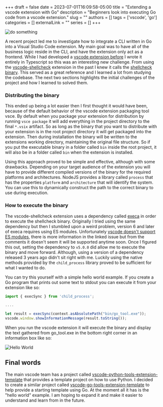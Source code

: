 +++ 
draft = false
date = 2023-07-01T16:09:58-05:00
title = "Extending a vscode extension with Go"
description = "Beginners look into executing Go code from a vscode extension."
slug = ""
authors = []
tags = ['vscode', 'go']
categories = []
externalLink = ""
series = []
+++

![do something](/executing-binary-in-vscode/poke.png "Poke")

A recent project led me to investigate how to integrate a CLI written in Go into a Visual Studio Code extension. My main goal was to have all of the business logic reside in the CLI, and have the extension only act as a frontend. While I had developed a [vscode extension before](https://github.com/sspaink/kivy-vscode) I wrote it entirely in Typescript so this was an interesting new challenge. From using the [vscode-shellcheck](https://github.com/vscode-shellcheck/vscode-shellcheck) extension in the past I knew it calls the [shellcheck binary](https://github.com/koalaman/shellcheck). This served as a great reference and I learned a lot from studying the codebase. The next two sections highlights the initial challenges of the project and how I learned to solved them.

### Distributing the binary

This ended up being a lot easier then I first thought it would have been, because of the default behavior of the vscode extension packaging tool vsce. By default when you package your extension for distribution by running `vsce package` it will add everything in the project directory to the final `*.vsix` artifact. So as long as the binary that you want to distribute with your extension is in the root project directory it will get packaged into the extension. Then during installation the binary will be written to the extensions working directory, maintaining the original file structure. So if you put the executable binary in a folder called `bin` inside the root project, it will also be in a folder called `bin` when the extension is installed.

Using this approach proved to be simple and effective, although with some drawbacks. Depending on your target audience of the extension you will have to provide different compiled versions of the binary for the required platforms and architectures. NodeJS provides a library called `process` that has the properties `platform` and `architecture` that will identify the system. You can use this to dynamically construct the path to the correct binary to use during execution.

### How to execute the binary

The vscode-shellcheck extension uses a dependency called [execa](https://github.com/sindresorhus/execa) in order to execute the shellcheck binary. Originally I tried using the same dependency but then I stumbled upon a weird problem, version 6 and later of execa requires using ES modules. Unfortunately [vscode doesn't support ES modules](https://github.com/microsoft/vscode/issues/130367), there is more information in the linked issue but from the comments it doesn't seem it will be supported anytime soon. Once I figured this out, setting the dependency to `v5.0.0` did allow me to execute the binary and move forward. Although, using a version of a dependency released 3 years ago didn't sit right with me. Luckily using the native methods provided by the `child_process` library proved to be sufficient for what I wanted to do.

You can try this yourself with a simple hello world example. If you create a Go program that prints out some text to stdout you can execute it from your extension like so:

```typescript
import { execSync } from 'child_process';

....

let result = execSync(context.asAbsolutePath("bin/go_tool.exe"));
vscode.window.showInformationMessage(result.toString());
```

When you run the vscode extension it will execute the binary and display the text gathered from go_tool.exe in the bottom right corner in an information box like so:

![Hello World](/executing-binary-in-vscode/HelloWorldVScode.JPG "HelloWorldVScode")

## Final words

The main vscode team has a project called [vscode-python-tools-extension-template](https://github.com/microsoft/vscode-python-tools-extension-template) that provides a template project on how to use Python. I decided to create a similar project called [vscode-go-tools-extension-template](https://github.com/sspaink/vscode-go-tools-extension-template) to help provide a starting template using Go. At the moment all it has is the "hello world" example. I am hoping to expand it and make it easier to understand and learn from in the future.
